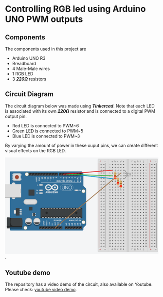# Controlling RGB led using Arduino UNO PWM outputs

## Components

The components used in this project are

- Arduino UNO R3
- Breadboard
- 4 Male-Male wires
- 1 RGB LED
- 3 ***220Ω*** resistors

## Circuit Diagram

The circuit diagram below was made using ***Tinkercad***. Note that each LED is associated with its own ***220Ω*** resistor and is connected to a digital PWM output pin.

- Red LED is connected to PWM~6
- Green LED is connected to PWM~5
- Blue LED is connected to PWM~3

By varying the amount of power in these ouput pins, we can create different visual effects on the RGB LED.

![circuit diagram](diagram.png "Circuit diagram").

## Youtube demo

The repository has a video demo of the circuit, also available on Youtube. Please check: [youtube video demo](https://youtube.com/shorts/ODwI3OPtS-A?feature=share).
